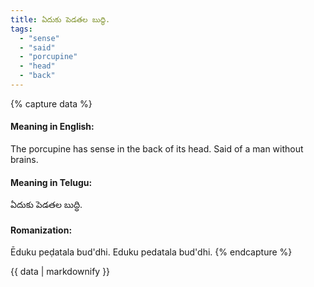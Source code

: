 ```yaml
---
title: ఏదుకు పెడతల బుద్ధి.
tags:
  - "sense"
  - "said"
  - "porcupine"
  - "head"
  - "back"
---
```


{% capture data %}
#### Meaning in English:
The porcupine has sense in the back of its head.
Said of a man without brains.

#### Meaning in Telugu:
ఏదుకు పెడతల బుద్ధి.

#### Romanization:
Ēduku peḍatala bud'dhi.
Eduku pedatala bud'dhi.
{% endcapture %}

{{ data | markdownify }}

